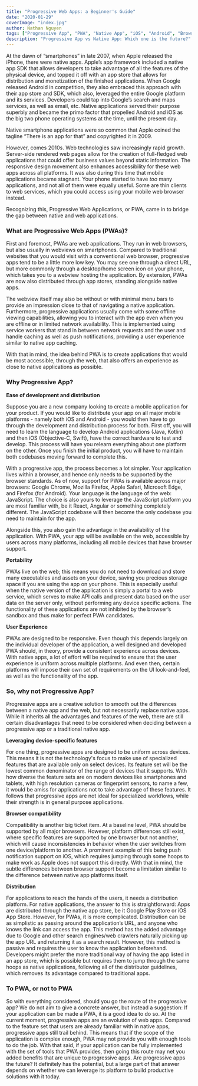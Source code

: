 ```yaml
---
title: "Progressive Web Apps: a Beginner's Guide"
date: "2020-01-29"
coverImage: "index.jpg"
author: Nathan Nguyen
tags: ["Progressive App", "PWA", "Native App", "iOS", "Android", "Browser", "Chrome", "Safari"]
description: "Progressive App vs Native App: Which one is the future?"
---
```


At the dawn of “smartphones” in late 2007, when Apple released the iPhone, there were native apps. Apple’s app framework included a native app SDK that allows developers to take advantage of all the features of the physical device, and topped it off with an app store that allows for distribution and monetization of the finished applications. When Google released Android in competition, they also embraced this approach with their app store and SDK, which also, leveraged the entire Google platform and its services. Developers could tap into Google’s search and maps services, as well as email, etc. Native applications served their purpose superbly and became the primo factor that propelled Android and iOS as the big two phone operating systems at the time, until the present day.

Native smartphone applications were so common that Apple coined the tagline “There is an app for that” and copyrighted it in 2009. 

However, comes 2010s. Web technologies saw increasingly rapid growth. Server-side rendered web pages allow for the creation of full-fledged web applications that could offer business values beyond static information. The responsive design movement also enhances accessibility for these web apps across all platforms. It was also during this time that mobile applications became stagnant. Your phone started to have _too_ many applications, and not all of them were equally useful. Some are thin clients to web services, which you could access using your mobile web browser instead. 

Recognizing this, Progressive Web Applications, or PWA, came in to bridge the gap between native and web applications.

### **What are Progressive Web Apps (PWAs)?**

First and foremost, PWAs are web applications. They run in web browsers, but also usually in webviews on smartphones. Compared to traditional websites that you would visit with a conventional web browser, progressive apps tend to be a little more low key. You may see one through a direct URL, but more commonly through a desktop/home screen icon on your phone, which takes you to a webview hosting the application. By extension, PWAs are now also distributed through app stores, standing alongside native apps.

The webview itself may also be without or with minimal menu bars to provide an impression close to that of navigating a native application. Furthermore, progressive applications usually come with some offline viewing capabilities, allowing you to interact with the app even when you are offline or in limited network availability. This is implemented using service workers that stand in between network requests and the user and handle caching as well as push notifications, providing a user experience similar to native app caching.

With that in mind, the idea behind PWA is to create applications that would be most accessible, through the web, that also offers an experience as close to native applications as possible.

### **Why Progressive App?**

**Ease of development and distribution**

Suppose you are a new company looking to create a mobile application for your product. If you would like to distribute your app on all major mobile platforms - namely both iOS and Android - you would then have to go through the development and distribution process for both. First off, you will need to learn the language to develop Android applications (Java, Kotlin) and then iOS (Objective-C, Swift), have the correct hardware to test and develop. This process will have you relearn everything about one platform on the other. Once you finish the initial product, you will have to maintain both codebases moving forward to complete this.

With a progressive app, the process becomes a lot simpler. Your application lives within a browser, and hence only needs to be supported by the browser standards. As of now, support for PWAs is available across major browsers: Google Chrome, Mozilla Firefox, Apple Safari, Microsoft Edge, and Firefox (for Android). Your language is the language of the web: JavaScript. The choice is also yours to leverage the JavaScript platform you are most familiar with, be it React, Angular or something completely different. The JavaScript codebase will then become the only codebase you need to maintain for the app.

Alongside this, you also gain the advantage in the availability of the application. With PWA, your app will be available on the web, accessible by users across many platforms, including all mobile devices that have browser support.

**Portability**

PWAs live on the web; this means you do not need to download and store many executables and assets on your device, saving you precious storage space if you are using the app on your phone. This is especially useful when the native version of the application is simply a portal to a web service, which serves to make API calls and present data based on the user data on the server only, without performing any device specific actions. The functionality of these applications are not inhibited by the browser’s sandbox and thus make for perfect PWA candidates.

**User Experience**

PWAs are designed to be responsive. Even though this depends largely on the individual developer of the application, a well designed and developed PWA should, in theory, provide a consistent experience across devices. With native apps, a lot of effort will be required to ensure that the user experience is uniform across multiple platforms. And even then, certain platforms will impose their own set of requirements on the UI look-and-feel, as well as the functionality of the app.

### **So, why not Progressive App?**

Progressive apps are a creative solution to smooth out the differences between a native app and the web, but not necessarily replace native apps. While it inherits all the advantages and features of the web, there are still certain disadvantages that need to be considered when deciding between a progressive app or a traditional native app.

**Leveraging device-specific features**

For one thing, progressive apps are designed to be uniform across devices. This means it is not the technology's focus to make use of specialized features that are available only on select devices. Its feature set will be the lowest common denominator of the range of devices that it supports. With how diverse the feature sets are on modern devices like smartphones and tablets, with high resolution cameras or fingerprint sensors, to name a few, it would be amiss for applications not to take advantage of these features. It follows that progressive apps are not ideal for specialized workflows, while their strength is in general purpose applications.

**Browser compatibility**

Compatibility is another big ticket item. At a baseline level, PWA should be supported by all major browsers. However, platform differences still exist, where specific features are supported by one browser but not another, which will cause inconsistencies in behavior when the user switches from one device/platform to another. A prominent example of this being push notification support on iOS, which requires jumping through some hoops to make work as Apple does not support this directly. With that in mind, the subtle differences between browser support become a limitation similar to the difference between native app platforms itself.

**Distribution**

For applications to reach the hands of the users, it needs a distribution platform. For native applications, the answer to this is straightforward: Apps are distributed through the native app store, be it Google Play Store or iOS App Store. However, for PWAs, it is more complicated. Distribution can be as simplistic as passing around the application’s URL, and anyone who knows the link can access the app. This method has the added advantage due to Google and other search engines/web crawlers naturally picking up the app URL and returning it as a search result. However, this method is passive and requires the user to know the application beforehand. Developers might prefer the more traditional way of having the app listed in an app store, which is possible but requires them to jump through the same hoops as native applications, following all of the distributor guidelines, which removes its advantage compared to traditional apps.

### **To PWA, or not to PWA**

So with everything considered, should you go the route of the progressive app? We do not aim to give a concrete answer, but instead a suggestion: If your application can be made a PWA, it is a good idea to do so. At the current moment, progressive apps are an evolution of web apps. Compared to the feature set that users are already familiar with in native apps, progressive apps still trail behind. This means that if the scope of the application is complex enough, PWA may not provide you with enough tools to do the job. With that said, if your application can be fully implemented with the set of tools that PWA provides, then going this route may net you added benefits that are unique to progressive apps. Are progressive apps the future? It definitely has the potential, but a large part of that answer depends on whether we can leverage its platform to build productive solutions with it today.

